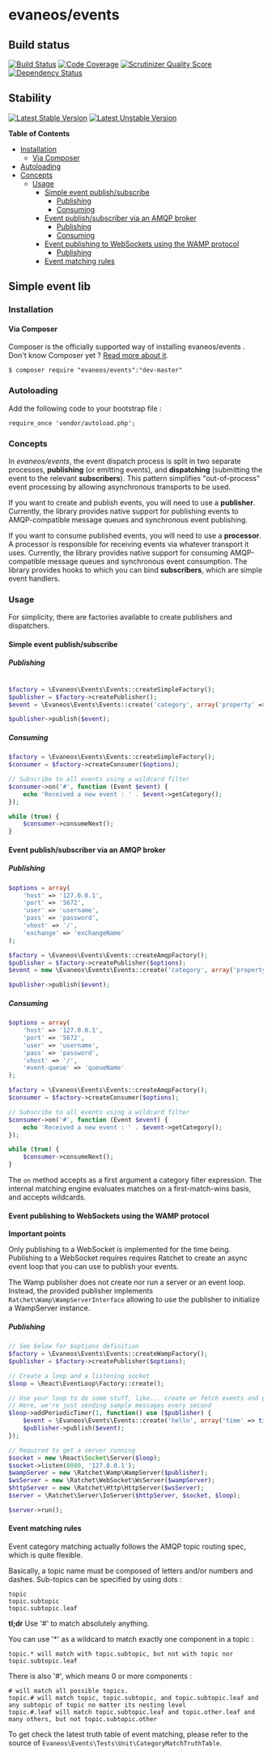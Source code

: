 # evaneos/events

## Build status

[![Build Status](https://travis-ci.org/aztech-dev/events.png?branch=master)](https://travis-ci.org/aztech-dev/events)
[![Code Coverage](https://scrutinizer-ci.com/g/aztech-dev/events/badges/coverage.png?b=master)](https://scrutinizer-ci.com/g/aztech-dev/events/?branch=master)
[![Scrutinizer Quality Score](https://scrutinizer-ci.com/g/aztech-dev/events/badges/quality-score.png?s=668e4df5ba163c804504257d4a026a0a549f220a)](https://scrutinizer-ci.com/g/aztech-dev/events/)
[![Dependency Status](https://www.versioneye.com/user/projects/53b92a84609ff04f7f000003/badge.svg)](https://www.versioneye.com/user/projects/53b92a84609ff04f7f000003)

## Stability

[![Latest Stable Version](https://poser.pugx.org/evaneos/events/v/stable.png)](https://packagist.org/packages/evaneos/events)
[![Latest Unstable Version](https://poser.pugx.org/evaneos/events/v/unstable.png)](https://packagist.org/packages/evaneos/events)

**Table of Contents**

- [Installation](#installation)
  - [Via Composer](#via-composer)
- [Autoloading](#autoloading)
- [Concepts](#concepts)
  - [Usage](#usage)
    - [Simple event publish/subscribe](#simple-event-publishsubscribe)
      - [Publishing](#publishing)
      - [Consuming](#consuming)
    - [Event publish/subscriber via an AMQP broker](#event-publishsubscriber-via-an-amqp-broker)
      - [Publishing](#publishing-1)
      - [Consuming](#consuming-1)
    - [Event publishing to WebSockets using the WAMP protocol](#event-publishing-to-websockets-using-the-wamp-protocol)
      - [Publishing](#publishing-2)
    - [Event matching rules](#event-matching-rules)

## Simple event lib 

### Installation

#### Via Composer

Composer is the officially supported way of installing evaneos/events . Don't know Composer yet ? [Read more about it](https://getcomposer.org/doc/00-intro.md).


`$ composer require "evaneos/events":"dev-master"`

### Autoloading

Add the following code to your bootstrap file :

```
require_once 'vendor/autoload.php';
```

### Concepts

In *evaneos/events*, the event dispatch process is split in two separate processes, **publishing** (or emitting events), and **dispatching** (submitting the event to the 
relevant **subscribers**). This pattern simplifies "out-of-process" event processing by allowing asynchronous transports to be used.

If you want to create and publish events, you will need to use a **publisher**. Currently, the library provides native support for publishing events to AMQP-compatible message queues and synchronous event publishing.

If you want to consume published events, you will need to use a **processor**. A processor is responsible for receiving events via whatever transport it uses. Currently, the library provides native support for consuming AMQP-compatible message queues and synchronous event consumption. The library provides hooks to which you can bind **subscribers**, which are simple event handlers.

### Usage

For simplicity, there are factories available to create publishers and dispatchers.

#### Simple event publish/subscribe

##### Publishing

```php

$factory = \Evaneos\Events\Events::createSimpleFactory();
$publisher = $factory->createPublisher();
$event = \Evaneos\Events\Events::create('category', array('property' => 'value'));

$publisher->publish($event);
```

##### Consuming

```php
$factory = \Evaneos\Events\Events::createSimpleFactory();
$consumer = $factory->createConsumer($options);

// Subscribe to all events using a wildcard filter
$consumer->on('#', function (Event $event) {
    echo 'Received a new event : ' . $event->getCategory();
});

while (true) {
    $consumer->consumeNext();
}
```

#### Event publish/subscriber via an AMQP broker

##### Publishing

```php
$options = array(
    'host' => '127.0.0.1',
    'port' => '5672',
    'user' => 'username',
    'pass' => 'password',
    'vhost' => '/',
    'exchange' => 'exchangeName'
);

$factory = \Evaneos\Events\Events::createAmqpFactory();
$publisher = $factory->createPublisher($options);
$event = new \Evaneos\Events\Events::create('category', array('property' => 'value'));

$publisher->publish($event);
```

##### Consuming

```php
$options = array(
    'host' => '127.0.0.1',
    'port' => '5672',
    'user' => 'username',
    'pass' => 'password',
    'vhost' => '/',
    'event-queue' => 'queueName'
);

$factory = \Evaneos\Events\Events::createAmqpFactory();
$consumer = $factory->createConsumer($options);

// Subscribe to all events using a wildcard filter
$consumer->on('#', function (Event $event) {
    echo 'Received a new event : ' . $event->getCategory();
});

while (true) {
    $consumer->consumeNext();
}

```

The `on` method accepts as a first argument a category filter expression. The internal matching engine evaluates matches on a first-match-wins basis, and accepts wildcards.

#### Event publishing to WebSockets using the WAMP protocol

**Important points** 

Only publishing to a WebSocket is implemented for the time being. Publishing to a WebSocket requires
requires Ratchet to create an async event loop that you can use to publish your events.

The Wamp publisher does not create nor run a server or an event loop. Instead, the provided publisher implements
`Ratchet\Wamp\WampServerInterface` allowing to use the publisher to initialize a WampServer instance.

##### Publishing

```php
// See below for $options definition
$factory = \Evaneos\Events\Events::createWampFactory();
$publisher = $factory->createPublisher($options);

// Create a loop and a listening socket
$loop = \React\EventLoop\Factory::create();

// Use your loop to do some stuff, like... create or fetch events and publish them to the socket
// Here, we're just sending sample messages every second
$loop->addPeriodicTimer(1, function() use ($publisher) {
    $event = \Evaneos\Events\Events::create('hello', array('time' => time());
    $publisher->publish($event);
});

// Required to get a server running
$socket = new \React\Socket\Server($loop);
$socket->listen(8080, '127.0.0.1');
$wampServer = new \Ratchet\Wamp\WampServer($publisher);
$wsServer = new \Ratchet\WebSocket\WsServer($wampServer);
$httpServer = new \Ratchet\Http\HttpServer($wsServer);
$server = \Ratchet\Server\IoServer($httpServer, $socket, $loop);

$server->run();
```

#### Event matching rules

Event category matching actually follows the AMQP topic routing spec, which is quite flexible.

Basically, a topic name must be composed of letters and/or numbers and dashes. Sub-topics can be 
specified by using dots :

```
topic
topic.subtopic
topic.subtopic.leaf
```
**tl;dr** Use '#' to match absolutely anything.

You can use '*' as a wildcard to match exactly one component in a topic :

```
topic.* will match with topic.subtopic, but not with topic nor topic.subtopic.leaf
```

There is also '#', which means 0 or more components :
```
# will match all possible topics. 
topic.# will match topic, topic.subtopic, and topic.subtopic.leaf and any subtopic of topic no matter its nesting level
topic.#.leaf will match topic.subtopic.leaf and topic.other.leaf and many others, but not topic.subtopic.other
```

To get check the latest truth table of event matching, please refer to the source of `Evaneos\Events\Tests\Unit\CategoryMatchTruthTable`.
